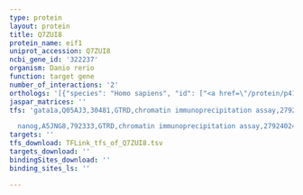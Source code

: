 ```yaml
---
type: protein
layout: protein
title: Q7ZUI8
protein_name: eif1
uniprot_accession: Q7ZUI8
ncbi_gene_id: '322237'
organism: Danio rerio
function: target gene
number_of_interactions: '2'
orthologs: '[{"species": "Homo sapiens", "id": ["<a href=\"/protein/p41567\">P41567</a>", "<a href=\"/protein/o60739\">O60739</a>"]}, {"species": "Mus musculus", "id": ["<a href=\"/protein/p48024\">P48024</a>", "<a href=\"/protein/q9cxu9\">Q9CXU9</a>"]}, {"species": "Rattus norvegicus", "id": ["<a href=\"/protein/b0k008\">B0K008</a>", "<a href=\"/protein/b5dfn1\">B5DFN1</a>"]}, {"species": "Drosophila melanogaster", "id": ["<a href=\"/protein/q9vzs3\">Q9VZS3</a>"]}, {"species": "Caenorhabditis elegans", "id": ["<a href=\"/protein/q967f1\">Q967F1</a>"]}, {"species": "Saccharomyces cerevisiae", "id": ["<a href=\"/protein/p32911\">P32911</a>"]}]'
jaspar_matrices: ''
tfs: 'gata1a,Q05AJ3,30481,GTRD,chromatin immunoprecipitation assay,27924024%5Buid%5D,No

  nanog,A5JNG8,792333,GTRD,chromatin immunoprecipitation assay,27924024%5Buid%5D,No'
targets: ''
tfs_download: TFLink_tfs_of_Q7ZUI8.tsv
targets_download: ''
bindingSites_download: ''
binding_sites_ls: ''

---
```

